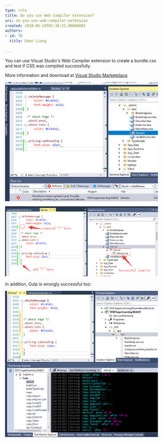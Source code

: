 ```yaml
---
type: rule
title: Do you use Web Compiler extension?
uri: do-you-use-web-compiler-extension
created: 2018-06-19T01:38:21.0000000Z
authors:
- id: 76
  title: Eden Liang

---
```


You can use Visual Studio's Web Compiler extension to create a bundle.css and test if CSS was compiled successfully. 
 
More information and download at [Visual Studio Marketplace](https://marketplace.visualstudio.com/items?itemName=MadsKristensen.WebCompiler).
 
![ Web Compiler can find missing curly braces Unfortunately different kinds of errors, like are not caught.  ](web-compiler-find-error.png) 

![ Curly braces in the wrong place, but still compiled successfully ](web-compiler-didnt-find-error.png) 


In addition, Gulp is wrongly successful too:

![ Gulp couldn't find the curly braces error](gulp-didnt-find-error.png)
